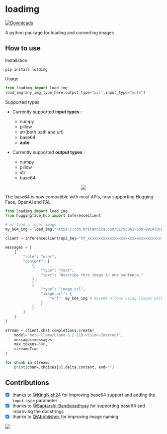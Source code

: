 # loadimg

[![Downloads](https://static.pepy.tech/badge/loadimg)](https://pepy.tech/project/loadimg)

A python package for loading and converting images

## How to use
Installation
```
pip install loadimg
```
Usage
```python
from loadimg import load_img
load_img(any_img_type_here,output_type="pil",input_type="auto") 
```
Supported types
- Currently supported **input types** :
	- numpy
	- pillow 
	- str(both path and url)
	- base64
	- **auto**

- Currently supported **output types** :
	- numpy
	- pillow
	- str
	- base64


<p align="center">
  <img src="https://github.com/not-lain/loadimg/blob/main/loadimg.png?raw=true">
</p>


The base64 is now compatible with most APIs, now supporting Hugging Face, OpenAI and FAL

```python
from loadimg import load_img
from huggingface_hub import InferenceClient

# or load a local image
my_b64_img = load_img("https://cdn.britannica.com/61/93061-050-99147DCE/Statue-of-Liberty-Island-New-York-Bay.jpg", output_type="base64" ) 

client = InferenceClient(api_key="hf_xxxxxxxxxxxxxxxxxxxxxxxxxxxxxxxxx")

messages = [
	{
		"role": "user",
		"content": [
			{
				"type": "text",
				"text": "Describe this image in one sentence."
			},
			{
				"type": "image_url",
				"image_url": {
					"url": my_b64_img # base64 allows using images without uploading them to the web
				}
			}
		]
	}
]

stream = client.chat.completions.create(
    model="meta-llama/Llama-3.2-11B-Vision-Instruct", 
	messages=messages, 
	max_tokens=500,
	stream=True
)

for chunk in stream:
    print(chunk.choices[0].delta.content, end="")
```


## Contributions

- [x] thanks to [@KingNish24](https://github.com/KingNish24) for improving base64 support and adding the `input_type` parameter
- [x] thanks to [@Saptarshi-Bandopadhyay](https://github.com/Saptarshi-Bandopadhyay) for supporting base64 and improving the docstrings
- [x] thanks to [@Abbhiishek](https://github.com/Abbhiishek) for improving image naming

<a href="https://github.com/not-lain/loadimg/graphs/contributors">
  <img src="https://contrib.rocks/image?repo=not-lain/loadimg" />
</a>

